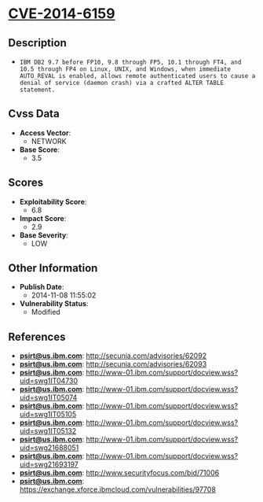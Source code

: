 
# [CVE-2014-6159](https://cve.mitre.org/cgi-bin/cvename.cgi?name=CVE-2014-6159)

## Description

- `IBM DB2 9.7 before FP10, 9.8 through FP5, 10.1 through FT4, and 10.5 through FP4 on Linux, UNIX, and Windows, when immediate AUTO_REVAL is enabled, allows remote authenticated users to cause a denial of service (daemon crash) via a crafted ALTER TABLE statement.`

## Cvss Data

- **Access Vector**:
  - NETWORK
- **Base Score**:
  - 3.5

## Scores

- **Exploitability Score**:
  - 6.8
- **Impact Score**:
  - 2.9
- **Base Severity**:
  - LOW

## Other Information

- **Publish Date**:
  - 2014-11-08 11:55:02
- **Vulnerability Status**:
  - Modified

## References

- **psirt@us.ibm.com**: http://secunia.com/advisories/62092
- **psirt@us.ibm.com**: http://secunia.com/advisories/62093
- **psirt@us.ibm.com**: http://www-01.ibm.com/support/docview.wss?uid=swg1IT04730
- **psirt@us.ibm.com**: http://www-01.ibm.com/support/docview.wss?uid=swg1IT05074
- **psirt@us.ibm.com**: http://www-01.ibm.com/support/docview.wss?uid=swg1IT05105
- **psirt@us.ibm.com**: http://www-01.ibm.com/support/docview.wss?uid=swg1IT05132
- **psirt@us.ibm.com**: http://www-01.ibm.com/support/docview.wss?uid=swg21688051
- **psirt@us.ibm.com**: http://www-01.ibm.com/support/docview.wss?uid=swg21693197
- **psirt@us.ibm.com**: http://www.securityfocus.com/bid/71006
- **psirt@us.ibm.com**: https://exchange.xforce.ibmcloud.com/vulnerabilities/97708
